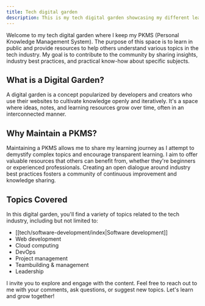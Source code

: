 ```yaml
---
title: Tech digital garden
description: This is my tech digital garden showcasing my different learnings on software engineering and the tech industry as a whole.
---
```

Welcome to my tech digital garden where I keep my PKMS (Personal Knowledge Management System). The purpose of this space is to learn in public and provide resources to help others understand various topics in the tech industry. My goal is to contribute to the community by sharing insights, industry best practices, and practical know-how about specific subjects.

## What is a Digital Garden?

A digital garden is a concept popularized by developers and creators who use their websites to cultivate knowledge openly and iteratively. It's a space where ideas, notes, and learning resources grow over time, often in an interconnected manner.

## Why Maintain a PKMS?

Maintaining a PKMS allows me to share my learning journey as I attempt to demystify complex topics and encourage transparent learning. I aim to offer valuable resources that others can benefit from, whether they're beginners or experienced professionals. Creating an open dialogue around industry best practices fosters a community of continuous improvement and knowledge sharing.

## Topics Covered

In this digital garden, you'll find a variety of topics related to the tech industry, including but not limited to:
- [[tech/software-development/index|Software development]]
- Web development
- Cloud computing
- DevOps
- Project management
- Teambuilding & management
- Leadership

I invite you to explore and engage with the content. Feel free to reach out to me with your comments, ask questions, or suggest new topics. Let's learn and grow together!